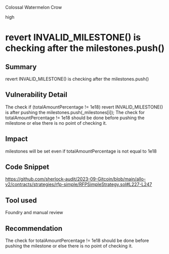 Colossal Watermelon Crow

high

# revert INVALID_MILESTONE() is checking after the milestones.push()
## Summary
revert INVALID_MILESTONE() is checking after the milestones.push()

## Vulnerability Detail
The check  if (totalAmountPercentage != 1e18) revert INVALID_MILESTONE() is after pushing the milestones.push(_milestones[i]);
The check for totalAmountPercentage != 1e18 should be done before pushing the milestone or else there is no point of checking it.

## Impact
milestones will be set even if totalAmountPercentage is not equal to 1e18


## Code Snippet
https://github.com/sherlock-audit/2023-09-Gitcoin/blob/main/allo-v2/contracts/strategies/rfp-simple/RFPSimpleStrategy.sol#L227-L247

## Tool used
Foundry and manual review


## Recommendation
The check for totalAmountPercentage != 1e18 should be done before pushing the milestone or else there is no point of checking it.

